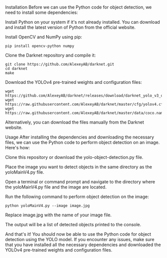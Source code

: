 Installation
Before we can use the Python code for object detection, we need to install some dependencies:

Install Python on your system if it's not already installed. You can download and install the latest version of Python from the official website.

Install OpenCV and NumPy using pip:

```
pip install opencv-python numpy
```

Clone the Darknet repository and compile it:

```
git clone https://github.com/AlexeyAB/darknet.git
cd darknet
make
```

Download the YOLOv4 pre-trained weights and configuration files:

```
wget https://github.com/AlexeyAB/darknet/releases/download/darknet_yolo_v3_optimal/yolov4.weights
wget https://raw.githubusercontent.com/AlexeyAB/darknet/master/cfg/yolov4.cfg
wget https://raw.githubusercontent.com/AlexeyAB/darknet/master/data/coco.names
```
Alternatively, you can download the files manually from the Darknet website.

Usage
After installing the dependencies and downloading the necessary files, we can use the Python code to perform object detection on an image. Here's how:

Clone this repository or download the yolo-object-detection.py file.

Place the image you want to detect objects in the same directory as the yoloMainV4.py file.

Open a terminal or command prompt and navigate to the directory where the yoloMainV4.py file and the image are located.

Run the following command to perform object detection on the image:

```
python yoloMainV4.py --image image.jpg
```
Replace image.jpg with the name of your image file.

The output will be a list of detected objects printed to the console.

And that's it! You should now be able to use the Python code for object detection using the YOLO model. If you encounter any issues, make sure that you have installed all the necessary dependencies and downloaded the YOLOv4 pre-trained weights and configuration files.
